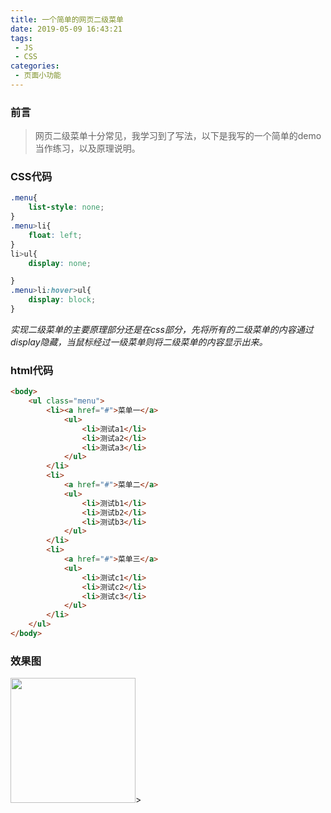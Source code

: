 ```yaml
---
title: 一个简单的网页二级菜单
date: 2019-05-09 16:43:21
tags:
 - JS
 - CSS
categories:
 - 页面小功能
---
```

### 前言
> 网页二级菜单十分常见，我学习到了写法，以下是我写的一个简单的demo当作练习，以及原理说明。
<!-- more -->
### CSS代码
```css
.menu{
    list-style: none;
}
.menu>li{
    float: left;
}
li>ul{
    display: none;

}
.menu>li:hover>ul{
    display: block;
}
```
*实现二级菜单的主要原理部分还是在css部分，先将所有的二级菜单的内容通过display隐藏，当鼠标经过一级菜单则将二级菜单的内容显示出来。*
### html代码
```html
<body>
    <ul class="menu">
        <li><a href="#">菜单一</a>
            <ul>
                <li>测试a1</li>
                <li>测试a2</li>
                <li>测试a3</li>
            </ul>
        </li>
        <li>
            <a href="#">菜单二</a>
            <ul>
                <li>测试b1</li>
                <li>测试b2</li>
                <li>测试b3</li>
            </ul>
        </li>
        <li>
            <a href="#">菜单三</a>
            <ul>
                <li>测试c1</li>
                <li>测试c2</li>
                <li>测试c3</li>
            </ul>
        </li>
    </ul>
</body>
```

### 效果图
<img width="200" src="http://a4.qpic.cn/psb?/V131x4904WMIoW/KRzO9wna7qEortgkF2iKmjGmuVhpmTJWHxVZlu0MCRM!/c/dL8AAAAAAAAA&ek=1&kp=1&pt=0&bo=IATJAgAAAAACF9w!&tl=1&vuin=32757468&tm=1557392400&sce=60-2-2&rf=0-0" />>
